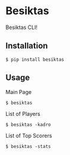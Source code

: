 # Besiktas

Besiktas CLI!

## Installation

```shell
$ pip install besiktas
```

## Usage
Main Page
```shell summary
$ besiktas
```
List of Players
```shell footballers
$ besiktas -kadro
```
List of Top Scorers
```shell footballers
$ besiktas -stats
```

